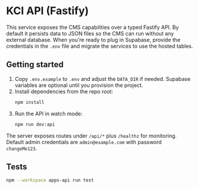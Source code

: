 # KCI API (Fastify)

This service exposes the CMS capabilities over a typed Fastify API. By default it
persists data to JSON files so the CMS can run without any external database.
When you're ready to plug in Supabase, provide the credentials in the `.env` file
and migrate the services to use the hosted tables.

## Getting started
1. Copy `.env.example` to `.env` and adjust the `DATA_DIR` if needed. Supabase
   variables are optional until you provision the project.
2. Install dependencies from the repo root:
   ```bash
   npm install
   ```
3. Run the API in watch mode:
   ```bash
   npm run dev:api
   ```

The server exposes routes under `/api/*` plus `/healthz` for monitoring. Default
admin credentials are `admin@example.com` with password `changeMe123`.

## Tests
```bash
npm --workspace apps-api run test
```

